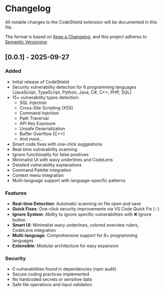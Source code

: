 # Changelog

All notable changes to the CodeShield extension will be documented in this file.

The format is based on [Keep a Changelog](https://keepachangelog.com/en/1.0.0/),
and this project adheres to [Semantic Versioning](https://semver.org/spec/v2.0.0.html).

## [0.0.1] - 2025-09-27

### Added
- Initial release of CodeShield
- Security vulnerability detection for 6 programming languages (JavaScript, TypeScript, Python, Java, C#, C++, PHP, SQL)
- 15+ vulnerability types detection:
  - SQL Injection
  - Cross-Site Scripting (XSS)
  - Command Injection
  - Path Traversal
  - API Key Exposure
  - Unsafe Deserialization
  - Buffer Overflow (C++)
  - And more...
- Smart code fixes with one-click suggestions
- Real-time vulnerability scanning
- Ignore functionality for false positives
- Minimalist UI with wavy underlines and CodeLens
- Detailed vulnerability explanations
- Command Palette integration
- Context menu integration
- Multi-language support with language-specific patterns

### Features
- **Real-time Detection**: Automatic scanning on file open and save
- **Quick Fixes**: One-click security improvements via VS Code Quick Fix (💡)
- **Ignore System**: Ability to ignore specific vulnerabilities with ❌ Ignore button  
- **Smart UI**: Minimalist wavy underlines, colored overview rulers, CodeLens integration
- **Multi-language**: Comprehensive support for 6+ programming languages
- **Extensible**: Modular architecture for easy expansion

### Security
- 0 vulnerabilities found in dependencies (npm audit)
- Secure coding practices implemented
- No hardcoded secrets or sensitive data
- Safe file operations and input validation